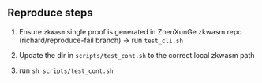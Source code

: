 ## Reproduce steps

1. Ensure `zkWasm` single proof is generated in ZhenXunGe zkwasm repo (richard/reproduce-fail branch) -> run `test_cli.sh`

2. Update the dir in `scripts/test_cont.sh` to the correct local zkwasm path

3. run `sh scripts/test_cont.sh`

